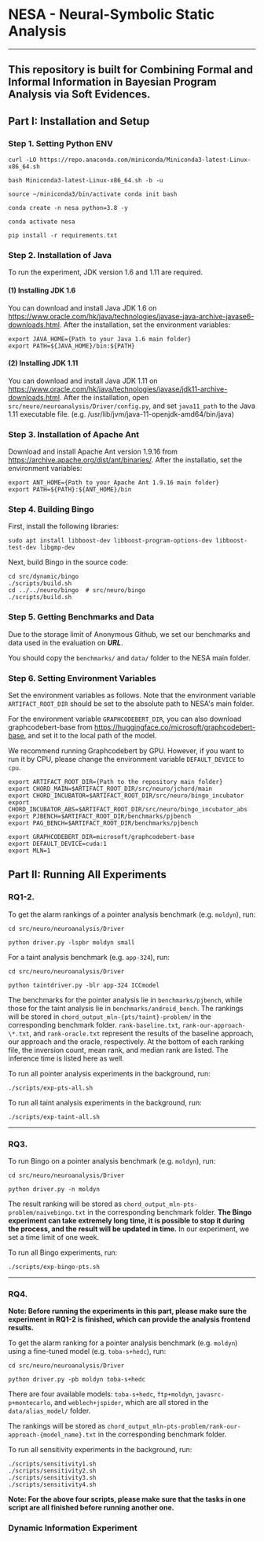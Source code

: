 # NESA - Neural-Symbolic Static Analysis

---

## This repository is built for Combining Formal and Informal Information in Bayesian Program Analysis via Soft Evidences.

## Part I: Installation and Setup

### Step 1. Setting Python ENV
```
curl -LO https://repo.anaconda.com/miniconda/Miniconda3-latest-Linux-x86_64.sh 

bash Miniconda3-latest-Linux-x86_64.sh -b -u

source ~/miniconda3/bin/activate conda init bash

conda create -n nesa python=3.8 -y

conda activate nesa

pip install -r requirements.txt
```

### Step 2. Installation of Java
To run the experiment, JDK version 1.6 and 1.11 are required. 

#### (1) Installing JDK 1.6

You can download and install Java JDK 1.6 on https://www.oracle.com/hk/java/technologies/javase-java-archive-javase6-downloads.html. After the installation, set the environment variables:

```
export JAVA_HOME={Path to your Java 1.6 main folder}
export PATH=${JAVA_HOME}/bin:${PATH}
```

#### (2) Installing JDK 1.11

You can download and install Java JDK 1.11 on https://www.oracle.com/hk/java/technologies/javase/jdk11-archive-downloads.html. After the installation, open `src/neuro/neuroanalysis/Driver/config.py`, and set `java11_path` to the Java 1.11 executable file. (e.g. /usr/lib/jvm/java-11-openjdk-amd64/bin/java)

### Step 3. Installation of Apache Ant

Download and install Apache Ant version 1.9.16 from https://archive.apache.org/dist/ant/binaries/. After the installatio, set the environment variables:

```
export ANT_HOME={Path to your Apache Ant 1.9.16 main folder}
export PATH=${PATH}:${ANT_HOME}/bin
```

### Step 4. Building Bingo

First, install the following libraries:

```
sudo apt install libboost-dev libboost-program-options-dev libboost-test-dev libgmp-dev
```

Next, build Bingo in the source code:

```
cd src/dynamic/bingo
./scripts/build.sh
cd ../../neuro/bingo  # src/neuro/bingo
./scripts/build.sh
```

### Step 5. Getting Benchmarks and Data

Due to the storage limit of Anonymous Github, we set our benchmarks and data used in the evaluation on ***URL***.

You should copy the `benchmarks/` and `data/` folder to the NESA main folder.

### Step 6. Setting Environment Variables

Set the environment variables as follows. Note that the environment variable `ARTIFACT_ROOT_DIR` should be set to the absolute path to NESA's main folder.

For the environment variable `GRAPHCODEBERT_DIR`, you can also download graphcodebert-base from https://huggingface.co/microsoft/graphcodebert-base, and set it to the local path of the model. 

We recommend running Graphcodebert by GPU. However, if you want to run it by CPU, please change the environment variable `DEFAULT_DEVICE` to `cpu`.

```
export ARTIFACT_ROOT_DIR={Path to the repository main folder}
export CHORD_MAIN=$ARTIFACT_ROOT_DIR/src/neuro/jchord/main
export CHORD_INCUBATOR=$ARTIFACT_ROOT_DIR/src/neuro/bingo_incubator
export CHORD_INCUBATOR_ABS=$ARTIFACT_ROOT_DIR/src/neuro/bingo_incubator_abs
export PJBENCH=$ARTIFACT_ROOT_DIR/benchmarks/pjbench
export PAG_BENCH=$ARTIFACT_ROOT_DIR/benchmarks/pjbench

export GRAPHCODEBERT_DIR=microsoft/graphcodebert-base
export DEFAULT_DEVICE=cuda:1
export MLN=1
```

## Part II: Running All Experiments

### RQ1-2. 

To get the alarm rankings of a pointer analysis benchmark (e.g. `moldyn`), run:

```
cd src/neuro/neuroanalysis/Driver

python driver.py -lspbr moldyn small
```

For a taint analysis benchmark (e.g. `app-324`), run:

```
cd src/neuro/neuroanalysis/Driver

python taintdriver.py -blr app-324 ICCmodel
```

The benchmarks for the pointer analysis lie in `benchmarks/pjbench`, while those for the taint analysis lie in `benchmarks/android_bench`. The rankings will be stored in `chord_output_mln-{pts/taint}-problem/` in the corresponding benchmark folder. `rank-baseline.txt`, `rank-our-approach-\*.txt`, and `rank-oracle.txt` represent the results of the baseline approach, our approach and the oracle, respectively. At the bottom of each ranking file, the inversion count, mean rank, and median rank are listed. The inference time is listed here as well.

To run all pointer analysis experiments in the background, run:

```
./scripts/exp-pts-all.sh
```

To run all taint analysis experiments in the background, run:

```
./scripts/exp-taint-all.sh
```


---

### RQ3.

To run Bingo on a pointer analysis benchmark (e.g. `moldyn`), run:

```
cd src/neuro/neuroanalysis/Driver

python driver.py -n moldyn 

```

The result ranking will be stored as `chord_output_mln-pts-problem/naivebingo.txt` in the corresponding benchmark folder. **The Bingo experiment can take extremely long time, it is possible to stop it during the process, and the result will be updated in time.** In our experiment, we set a time limit of one week.

To run all Bingo experiments, run:

```
./scripts/exp-bingo-pts.sh
```

---

### RQ4. 

**Note: Before running the experiments in this part, please make sure the experiment in RQ1-2 is finished, which can provide the analysis frontend results.**

To get the alarm ranking for a pointer analysis benchmark (e.g. `moldyn`) using a fine-tuned model (e.g. `toba-s+hedc`), run:

```
cd src/neuro/neuroanalysis/Driver

python driver.py -pb moldyn toba-s+hedc
```

There are four available models: `toba-s+hedc`, `ftp+moldyn`, `javasrc-p+montecarlo`, and `weblech+jspider`, which are all stored in the `data/alias_model/` folder.

The rankings will be stored as `chord_output_mln-pts-problem/rank-our-approach-{model_name}.txt` in the corresponding benchmark folder.

To run all sensitivity experiments in the background, run:

```
./scripts/sensitivity1.sh
./scripts/sensitivity2.sh
./scripts/sensitivity3.sh
./scripts/sensitivity4.sh
```

**Note: For the above four scripts, please make sure that the tasks in one script are all finished before running another one.**


### Dynamic Information Experiment









